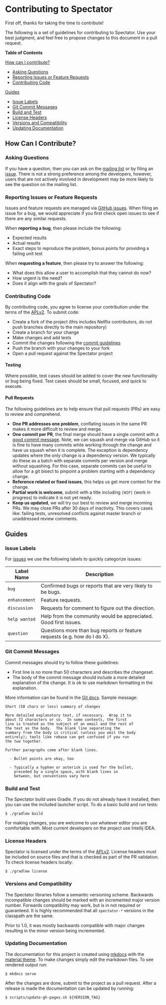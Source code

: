 # Contributing to Spectator

First off, thanks for taking the time to contribute!

The following is a set of guidelines for contributing to Spectator. Use your best judgment, and
feel free to propose changes to this document in a pull request.

**Table of Contents**

[How can I contribute?](#how-can-i-contribute)
* [Asking Questions](#asking-questions)
* [Reporting Issues or Feature Requests](#reporting-issues-or-feature-requests)
* [Contributing Code](#contributing-code)

[Guides](#guides)
* [Issue Labels](#issue-labels)
* [Git Commit Messages](#git-commit-messages)
* [Build and Test](#build-and-test)
* [License Headers](#license-headers)
* [Versions and Compatibility](#versions-and-compatibility)
* [Updating Documentation](#updating-documentation)

## How Can I Contribute?

### Asking Questions

If you have a question, then you can ask on the [mailing list] or by filing an [issue]. There
is not a strong preference among the developers, however, users that are not actively involved
in development may be more likely to see the question on the mailing list.

[mailing list]: https://groups.google.com/forum/#!forum/netflix-atlas
[issue]: https://github.com/Netflix/spectator/issues

### Reporting Issues or Feature Requests

Issues and feature requests are managed via [GitHub issues][issue]. When filing an issue for
a bug, we would appreciate if you first check open issues to see if there are any similar
requests.

When **reporting a bug**, then please include the following:

* Expected results
* Actual results
* Exact steps to reproduce the problem, bonus points for providing a failing unit test

When **requesting a feature**, then please try to answer the following:

* What does this allow a user to accomplish that they cannot do now?
* How urgent is the need?
* Does it align with the goals of Spectator?

### Contributing Code

[APLv2]: https://github.com/Netflix/spectator/blob/master/LICENSE

By contributing code, you agree to license your contribution under the terms of the [APLv2].
To submit code:

* Create a fork of the project (this includes Netflix contributors, do not push branches
  directly to the main repository)
* Create a branch for your change
* Make changes and add tests
* Commit the changes following the [commit guidelines](#git-commit-messages)
* Push the branch with your changes to your fork
* Open a pull request against the Spectator project

#### Testing

Where possible, test cases should be added to cover the new functionality or bug being
fixed. Test cases should be small, focused, and quick to execute.

#### Pull Requests

The following guidelines are to help ensure that pull requests (PRs) are easy to review and
comprehend.

* **One PR addresses one problem**, conflating issues in the same PR makes it more difficult
  to review and merge.
* **One commit per PR**, the final merge should have a single commit with a
  [good commit message](#git-commit-messages). Note, we can squash and merge via GitHub
  so it is fine to have many commits while working through the change and have us squash
  when it is complete. The exception is dependency updates where the
  only change is a dependency version. We typically do these as a batch with separate commits
  per version and merge without squashing. For this case, separate commits can be useful to
  allow for a git bisect to pinpoint a problem starting with a dependency change.
* **Reference related or fixed issues**, this helps us get more context for the change.
* **Partial work is welcome**, submit with a title including `[WIP]` (work in progress) to
  indicate it is not yet ready.
* **Keep us updated**, we will try our best to review and merge incoming PRs. We may close
  PRs after 30 days of inactivity. This covers cases like: failing tests, unresolved conflicts
  against master branch or unaddressed review comments.

## Guides

### Issue Labels

For [issues][issue] we use the following labels to quickly categorize issues:

| Label Name     | Description                                                               |
|----------------|---------------------------------------------------------------------------|
| `bug`          | Confirmed bugs or reports that are very likely to be bugs.                |
| `enhancement`  | Feature requests.                                                         |
| `discussion`   | Requests for comment to figure out the direction.                         |
| `help wanted`  | Help from the community would be appreciated. Good first issues.          |
| `question`     | Questions more than bug reports or feature requests (e.g. how do I do X). |

### Git Commit Messages

Commit messages should try to follow these guidelines:

* First line is no more than 50 characters and describes the changeset.
* The body of the commit message should include a more detailed explanation of the change.
  It is ok to use markdown formatting in the explanation.

More information can be found in the [Git docs]. Sample message:

```
Short (50 chars or less) summary of changes

More detailed explanatory text, if necessary.  Wrap it to
about 72 characters or so.  In some contexts, the first
line is treated as the subject of an email and the rest of
the text as the body.  The blank line separating the
summary from the body is critical (unless you omit the body
entirely); tools like rebase can get confused if you run
the two together.

Further paragraphs come after blank lines.

  - Bullet points are okay, too

  - Typically a hyphen or asterisk is used for the bullet,
    preceded by a single space, with blank lines in
    between, but conventions vary here
```

[Git docs]: https://git-scm.com/book/en/v2/Distributed-Git-Contributing-to-a-Project

### Build and Test

The Spectator build uses Gradle. If you do not already have it installed, then you can use the
included launcher script. To do a basic build and run tests:

```
$ ./gradlew build
```

For making changes, you are welcome to use whatever editor you are comfortable with. Most
current developers on the project use Intellij IDEA.

### License Headers

Spectator is licensed under the terms of the [APLv2]. License headers must be included on source
files and that is checked as part of the PR validation. To check license headers locally:

```
$ ./gradlew license
```

### Versions and Compatibility

The Spectator libraries follow a semantic versioning scheme. Backwards incompatible changes
should be marked with an incremented major version number. Forwards compatibility may work,
but is in not required or guaranteed. It is highly recommended that all `spectator-*` versions
in the classpath are the same.

Prior to 1.0, it was mostly backwards compatible with major changes resulting in the minor
version being incremented.

### Updating Documentation

The documentation for this project is created using [mkdocs] with the [material theme]. To
make changes simply edit the markdown files. To see rendered output run:

```
$ mkdocs serve
```

After the changes are done, submit to the project as a pull request. After a release is made
the documentation can be updated by running:

```
$ scripts/update-gh-pages.sh ${VERSION_TAG}
```

[mkdocs]: http://www.mkdocs.org/
[material theme]: http://squidfunk.github.io/mkdocs-material/
